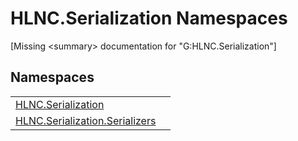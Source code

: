 # HLNC.Serialization Namespaces


\[Missing &lt;summary&gt; documentation for "G:HLNC.Serialization"\]



## Namespaces
<table>
<tr>
<td><a href="N_HLNC_Serialization">HLNC.Serialization</a></td>
<td /></tr>
<tr>
<td><a href="N_HLNC_Serialization_Serializers">HLNC.Serialization.Serializers</a></td>
<td /></tr>
</table>